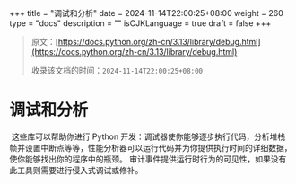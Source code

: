 +++
title = "调试和分析"
date = 2024-11-14T22:00:25+08:00
weight = 260
type = "docs"
description = ""
isCJKLanguage = true
draft = false
+++

> 原文：[https://docs.python.org/zh-cn/3.13/library/debug.html](https://docs.python.org/zh-cn/3.13/library/debug.html)
>
> 收录该文档的时间：`2024-11-14T22:00:25+08:00`

# 调试和分析

​	这些库可以帮助你进行 Python 开发：调试器使你能够逐步执行代码，分析堆栈帧并设置中断点等等，性能分析器可以运行代码并为你提供执行时间的详细数据，使你能够找出你的程序中的瓶颈。 审计事件提供运行时行为的可见性，如果没有此工具则需要进行侵入式调试或修补。
